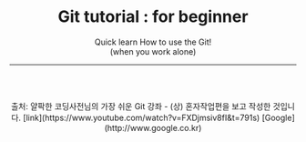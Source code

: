 <h1 align="center">Git tutorial : for beginner</h1>
<p align="center">Quick learn How to use the Git!<br>(when you work alone)</p>

***


<br>
<br>
<p align="center">출처: 얄팍한 코딩사전님의 가장 쉬운 Git 강좌 - (상) 혼자작업편을 보고 작성한 것입니다. [link](https://www.youtube.com/watch?v=FXDjmsiv8fI&t=791s)  [Google](http://www.google.co.kr)</p>
